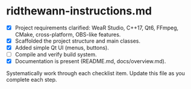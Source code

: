 # ridthewann-instructions.md

- [x] Project requirements clarified: WeaR Studio, C++17, Qt6, FFmpeg, CMake, cross-platform, OBS-like features.
- [x] Scaffolded the project structure and main classes.
- [x] Added simple Qt UI (menus, buttons).
- [ ] Compile and verify build system.
- [x] Documentation is present (README.md, docs/overview.md).

Systematically work through each checklist item. Update this file as you complete each step.
